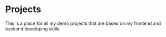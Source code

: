 # Projects
This is a place for all my demo projects that are based on my frontend and backend developing skills
